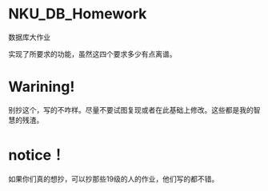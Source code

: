 # NKU_DB_Homework
数据库大作业

实现了所要求的功能，虽然这四个要求多少有点离谱。

# Warining!
别抄这个，写的不咋样。尽量不要试图复现或者在此基础上修改。这些都是我的智慧的残渣。

# notice！
如果你们真的想抄，可以抄那些19级的人的作业，他们写的都不错。
